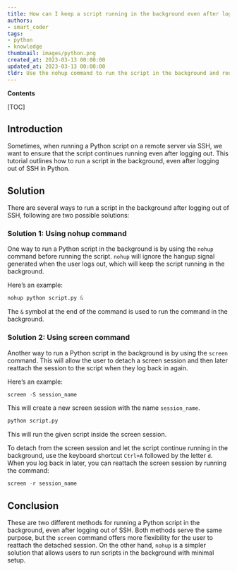```yaml
---
title: How can I keep a script running in the background even after logging out of ssh?
authors:
- smart_coder
tags:
- python
- knowledge
thumbnail: images/python.png
created_at: 2023-03-13 00:00:00
updated_at: 2023-03-13 00:00:00
tldr: Use the nohup command to run the script in the background and redirect the output to a file, followed by the command to disconnect the SSH session.
---
```


**Contents**

[TOC]

## Introduction 
Sometimes, when running a Python script on a remote server via SSH, we want to ensure that the script continues running even after logging out. This tutorial outlines how to run a script in the background, even after logging out of SSH in Python.

## Solution
There are several ways to run a script in the background after logging out of SSH, following are two possible solutions:

### Solution 1: Using nohup command
One way to run a Python script in the background is by using the `nohup` command before running the script. `nohup` will ignore the hangup signal generated when the user logs out, which will keep the script running in the background. 

Here’s an example:
```python
nohup python script.py &
```

The `&` symbol at the end of the command is used to run the command in the background.

### Solution 2: Using screen command
Another way to run a Python script in the background is by using the `screen` command. This will allow the user to detach a screen session and then later reattach the session to the script when they log back in again.

Here’s an example:
```python
screen -S session_name
```
This will create a new screen session with the name `session_name`.

```python
python script.py
```
This will run the given script inside the screen session.

To detach from the screen session and let the script continue running in the background, use the keyboard shortcut `Ctrl+A` followed by the letter `d`.
When you log back in later, you can reattach the screen session by running the command:

```python
screen -r session_name
```

## Conclusion
These are two different methods for running a Python script in the background, even after logging out of SSH. Both methods serve the same purpose, but the `screen` command offers more flexibility for the user to reattach the detached session. On the other hand, `nohup` is a simpler solution that allows users to run scripts in the background with minimal setup.
